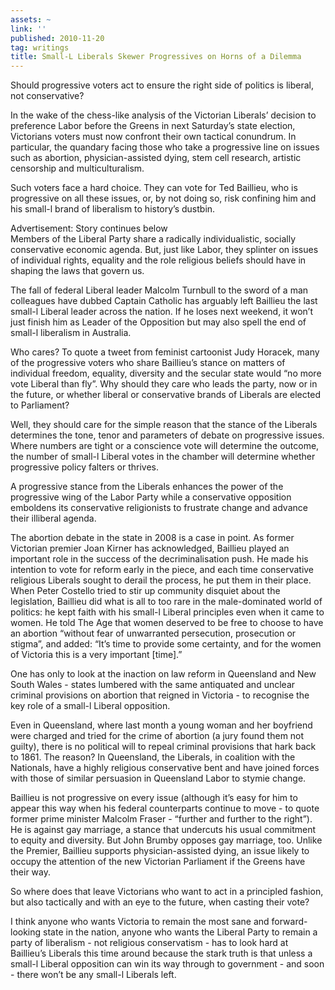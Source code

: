 ```yaml
---
assets: ~
link: ''
published: 2010-11-20
tag: writings
title: Small-L Liberals Skewer Progressives on Horns of a Dilemma
---
```

Should progressive voters act to ensure the right side of politics is
liberal, not conservative?

In the wake of the chess-like analysis of the Victorian Liberals’
decision to preference Labor before the Greens in next Saturday’s state
election, Victorians voters must now confront their own tactical
conundrum. In particular, the quandary facing those who take a
progressive line on issues such as abortion, physician-assisted dying,
stem cell research, artistic censorship and multiculturalism.

Such voters face a hard choice. They can vote for Ted Baillieu, who is
progressive on all these issues, or, by not doing so, risk confining him
and his small-l brand of liberalism to history’s dustbin.

Advertisement: Story continues below\
Members of the Liberal Party share a radically individualistic, socially
conservative economic agenda. But, just like Labor, they splinter on
issues of individual rights, equality and the role religious beliefs
should have in shaping the laws that govern us.

The fall of federal Liberal leader Malcolm Turnbull to the sword of a
man colleagues have dubbed Captain Catholic has arguably left Baillieu
the last small-l Liberal leader across the nation. If he loses next
weekend, it won’t just finish him as Leader of the Opposition but may
also spell the end of small-l liberalism in Australia.

Who cares? To quote a tweet from feminist cartoonist Judy Horacek, many
of the progressive voters who share Baillieu’s stance on matters of
individual freedom, equality, diversity and the secular state would “no
more vote Liberal than fly”. Why should they care who leads the party,
now or in the future, or whether liberal or conservative brands of
Liberals are elected to Parliament?

Well, they should care for the simple reason that the stance of the
Liberals determines the tone, tenor and parameters of debate on
progressive issues. Where numbers are tight or a conscience vote will
determine the outcome, the number of small-l Liberal votes in the
chamber will determine whether progressive policy falters or thrives.

A progressive stance from the Liberals enhances the power of the
progressive wing of the Labor Party while a conservative opposition
emboldens its conservative religionists to frustrate change and advance
their illiberal agenda.

The abortion debate in the state in 2008 is a case in point. As former
Victorian premier Joan Kirner has acknowledged, Baillieu played an
important role in the success of the decriminalisation push. He made his
intention to vote for reform early in the piece, and each time
conservative religious Liberals sought to derail the process, he put
them in their place. When Peter Costello tried to stir up community
disquiet about the legislation, Baillieu did what is all to too rare in
the male-dominated world of politics: he kept faith with his small-l
Liberal principles even when it came to women. He told The Age that
women deserved to be free to choose to have an abortion “without fear of
unwarranted persecution, prosecution or stigma”, and added: “It’s time
to provide some certainty, and for the women of Victoria this is a very
important [time].”

One has only to look at the inaction on law reform in Queensland and New
South Wales - states lumbered with the same antiquated and unclear
criminal provisions on abortion that reigned in Victoria - to recognise
the key role of a small-l Liberal opposition.

Even in Queensland, where last month a young woman and her boyfriend
were charged and tried for the crime of abortion (a jury found them not
guilty), there is no political will to repeal criminal provisions that
hark back to 1861. The reason? In Queensland, the Liberals, in coalition
with the Nationals, have a highly religious conservative bent and have
joined forces with those of similar persuasion in Queensland Labor to
stymie change.

Baillieu is not progressive on every issue (although it’s easy for him
to appear this way when his federal counterparts continue to move - to
quote former prime minister Malcolm Fraser - “further and further to the
right”). He is against gay marriage, a stance that undercuts his usual
commitment to equity and diversity. But John Brumby opposes gay
marriage, too. Unlike the Premier, Baillieu supports physician-assisted
dying, an issue likely to occupy the attention of the new Victorian
Parliament if the Greens have their way.

So where does that leave Victorians who want to act in a principled
fashion, but also tactically and with an eye to the future, when casting
their vote?

I think anyone who wants Victoria to remain the most sane and
forward-looking state in the nation, anyone who wants the Liberal Party
to remain a party of liberalism - not religious conservatism - has to
look hard at Baillieu’s Liberals this time around because the stark
truth is that unless a small-l Liberal opposition can win its way
through to government - and soon - there won’t be any small-l Liberals
left.